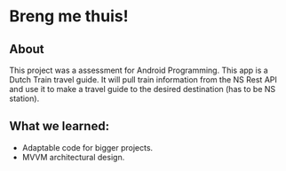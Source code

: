 # Breng me thuis!
## About
This project was a assessment for Android Programming. This app is a Dutch Train travel guide. It will pull train information from the NS Rest API and use it to make a travel guide to the desired destination (has to be NS station).

## What we learned:
- Adaptable code for bigger projects.
- MVVM architectural design.
